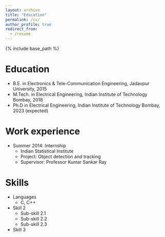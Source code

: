```yaml
---
layout: archive
title: "Education"
permalink: /cv/
author_profile: true
redirect_from:
  - /resume
---
```


{% include base_path %}

Education
======
* B.E. in Electronics & Tele-Communication Engineering, Jadavpur University, 2015
* M.Tech. in Electrical Engineering, Indian Institute of Technology Bombay, 2018
* Ph.D in Electrical Engineering, Indian Institute of Technology Bombay, 2023 (expected)

Work experience
======
* Summer 2014: Internship
  * Indian Statistical Institute
  * Project: Object detection and tracking
  * Supervisor: Professor Kumar Sankar Ray
  
Skills
======
* Languages 
  * C, C++
* Skill 2
  * Sub-skill 2.1
  * Sub-skill 2.2
  * Sub-skill 2.3
* Skill 3